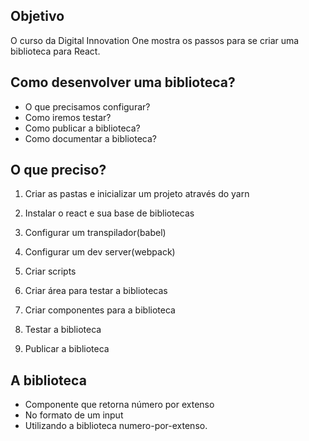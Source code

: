 ## Objetivo

O curso da Digital Innovation One mostra os passos para se criar uma biblioteca para React.

## Como desenvolver uma biblioteca?

- O que precisamos configurar?
- Como iremos testar?
- Como publicar a biblioteca?
- Como documentar a biblioteca?

## O que preciso?

1. Criar as pastas e inicializar um projeto através do yarn

2. Instalar o react e sua base de bibliotecas

3. Configurar um transpilador(babel)

4. Configurar um dev server(webpack)

5. Criar scripts

6. Criar área para testar a bibliotecas

7. Criar componentes para a biblioteca

8. Testar a biblioteca

9. Publicar a biblioteca

## A biblioteca

- Componente que retorna número por extenso
- No formato de um input
- Utilizando a biblioteca numero-por-extenso.
